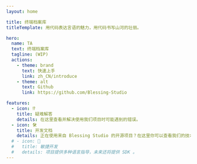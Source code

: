```yaml
---
layout: home

title: 终端档案库
titleTemplate: 用代码表达言语的魅力，用代码书写山河的壮丽。

hero:
  name: TA
  text: 终端档案库
  tagline: (WIP)
  actions:
    - theme: brand
      text: 快速上手
      link: zh_CN/introduce
    - theme: alt
      text: Github
      link: https://github.com/Blessing-Studio

features:
  - icon: ⁉️
    title: 疑难解答
    details: 在这里查看并解决使用我们项目时可能遇到的错误。
  - icon: 🛠️
    title: 开发文档
    details: 正在使用来自 Blessing Studio 的开源项目？在这里你可以查看我们的技术文档。
  # - icon: 🖖
  #   title: 敏捷开发
  #   details: 项目提供多种语言指导，未来还将提供 SDK 。
---
```

